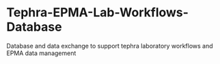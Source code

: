 # Tephra-EPMA-Lab-Workflows-Database
Database and data exchange to support tephra laboratory workflows and EPMA data management
